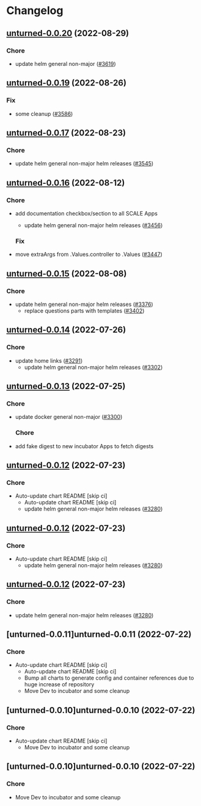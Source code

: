 # Changelog



## [unturned-0.0.20](https://github.com/truecharts/charts/compare/unturned-0.0.19...unturned-0.0.20) (2022-08-29)

### Chore

- update helm general non-major ([#3619](https://github.com/truecharts/charts/issues/3619))




## [unturned-0.0.19](https://github.com/truecharts/charts/compare/unturned-0.0.17...unturned-0.0.19) (2022-08-26)

### Fix

- some cleanup ([#3586](https://github.com/truecharts/charts/issues/3586))




## [unturned-0.0.17](https://github.com/truecharts/charts/compare/unturned-0.0.16...unturned-0.0.17) (2022-08-23)

### Chore

- update helm general non-major helm releases ([#3545](https://github.com/truecharts/charts/issues/3545))




## [unturned-0.0.16](https://github.com/truecharts/charts/compare/unturned-0.0.15...unturned-0.0.16) (2022-08-12)

### Chore

- add documentation checkbox/section to all SCALE Apps
  - update helm general non-major helm releases ([#3456](https://github.com/truecharts/charts/issues/3456))

  ### Fix

- move extraArgs from .Values.controller to .Values ([#3447](https://github.com/truecharts/charts/issues/3447))




## [unturned-0.0.15](https://github.com/truecharts/charts/compare/unturned-0.0.14...unturned-0.0.15) (2022-08-08)

### Chore

- update helm general non-major helm releases ([#3376](https://github.com/truecharts/charts/issues/3376))
  - replace questions parts with templates ([#3402](https://github.com/truecharts/charts/issues/3402))




## [unturned-0.0.14](https://github.com/truecharts/apps/compare/unturned-0.0.13...unturned-0.0.14) (2022-07-26)

### Chore

- update home links ([#3291](https://github.com/truecharts/apps/issues/3291))
  - update helm general non-major helm releases ([#3302](https://github.com/truecharts/apps/issues/3302))




## [unturned-0.0.13](https://github.com/truecharts/apps/compare/unturned-0.0.12...unturned-0.0.13) (2022-07-25)

### Chore

- update docker general non-major ([#3300](https://github.com/truecharts/apps/issues/3300))

  ### Chore

- add fake digest to new incubator Apps to fetch digests




## [unturned-0.0.12](https://github.com/truecharts/apps/compare/unturned-0.0.11...unturned-0.0.12) (2022-07-23)

### Chore

- Auto-update chart README [skip ci]
  - Auto-update chart README [skip ci]
  - update helm general non-major helm releases ([#3280](https://github.com/truecharts/apps/issues/3280))




## [unturned-0.0.12](https://github.com/truecharts/apps/compare/unturned-0.0.11...unturned-0.0.12) (2022-07-23)

### Chore

- Auto-update chart README [skip ci]
  - update helm general non-major helm releases ([#3280](https://github.com/truecharts/apps/issues/3280))




## [unturned-0.0.12](https://github.com/truecharts/apps/compare/unturned-0.0.11...unturned-0.0.12) (2022-07-23)

### Chore

- update helm general non-major helm releases ([#3280](https://github.com/truecharts/apps/issues/3280))




## [unturned-0.0.11]unturned-0.0.11 (2022-07-22)

### Chore

- Auto-update chart README [skip ci]
  - Auto-update chart README [skip ci]
  - Bump all charts to generate config and container references due to huge increase of repository
  - Move Dev to incubator and some cleanup




## [unturned-0.0.10]unturned-0.0.10 (2022-07-22)

### Chore

- Auto-update chart README [skip ci]
  - Move Dev to incubator and some cleanup




## [unturned-0.0.10]unturned-0.0.10 (2022-07-22)

### Chore

- Move Dev to incubator and some cleanup
